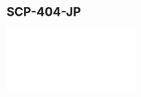 # SCP-404-JP
<iframe frameborder='0' scrolling='auto' class='html-block-iframe' src='/scp-404-jp/html/39ac888516745ee5956297662554aaab9d55fb5c-3568200331457048281' allowtransparency='true' />

